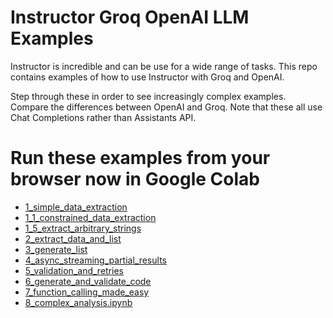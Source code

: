 # Instructor Groq OpenAI LLM Examples
Instructor is incredible and can be use for a wide range of tasks. This repo contains examples of how to use Instructor with Groq and OpenAI.

Step through these in order to see increasingly complex examples. Compare the differences between OpenAI and Groq. Note that these all use Chat Completions rather than Assistants API.

# Run these examples from your browser now in Google Colab

* [1_simple_data_extraction](https://colab.research.google.com/github/pgahq/instructor-groq-openai-llm-examples/blob/main/1_simple_data_extraction.ipynb)
* [1_1_constrained_data_extraction](https://colab.research.google.com/github/pgahq/instructor-groq-openai-llm-examples/blob/main/1_1_constrained_data_extraction.ipynb)
* [1_5_extract_arbitrary_strings](https://colab.research.google.com/github/pgahq/instructor-groq-openai-llm-examples/blob/main/1_5_extract_arbitrary_strings.ipynb)
* [2_extract_data_and_list](https://colab.research.google.com/github/pgahq/instructor-groq-openai-llm-examples/blob/main/2_extract_data_and_list.ipynb)  
* [3_generate_list](https://colab.research.google.com/github/pgahq/instructor-groq-openai-llm-examples/blob/main/3_generate_list.ipynb)  
* [4_async_streaming_partial_results](https://colab.research.google.com/github/pgahq/instructor-groq-openai-llm-examples/blob/main/4_async_streaming_partial_results.ipynb)  
* [5_validation_and_retries](https://colab.research.google.com/github/pgahq/instructor-groq-openai-llm-examples/blob/main/5_validation_and_retries.ipynb)  
* [6_generate_and_validate_code](https://colab.research.google.com/github/pgahq/instructor-groq-openai-llm-examples/blob/main/6_generate_and_validate_code.ipynb)  
* [7_function_calling_made_easy](https://colab.research.google.com/github/pgahq/instructor-groq-openai-llm-examples/blob/main/7_function_calling_made_easy.ipynb)
* [8_complex_analysis.ipynb](https://colab.research.google.com/github/pgahq/instructor-groq-openai-llm-examples/blob/main/8_complex_analysis.ipynb)

